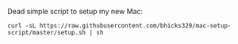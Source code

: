 Dead simple script to setup my new Mac:

```shell
curl -sL https://raw.githubusercontent.com/bhicks329/mac-setup-script/master/setup.sh | sh
```
